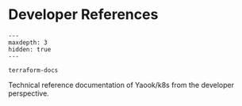 # Developer References

```{toctree}
---
maxdepth: 3
hidden: true
---

terraform-docs
```

Technical reference documentation of Yaook/k8s from the developer perspective.
